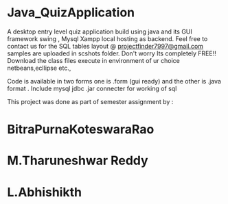 # Java_QuizApplication
A desktop entry level quiz application  build using java and its GUI framework swing , Mysql Xampp local hosting as backend.
Feel free to contact us for the SQL tables layout @ projectfinder7997@gmail.com samples are uploaded in scshots folder.
Don't worry Its completely FREE!!
Download the class files execute in environment of ur choice netbeans,ecllipse etc.,

Code is available in two forms one is .form (gui ready) and the other is .java format .
Include mysql jdbc .jar connecter for working of sql

This project was done as part of semester assignment by :
# BitraPurnaKoteswaraRao
# M.Tharuneshwar Reddy
# L.Abhishikth
